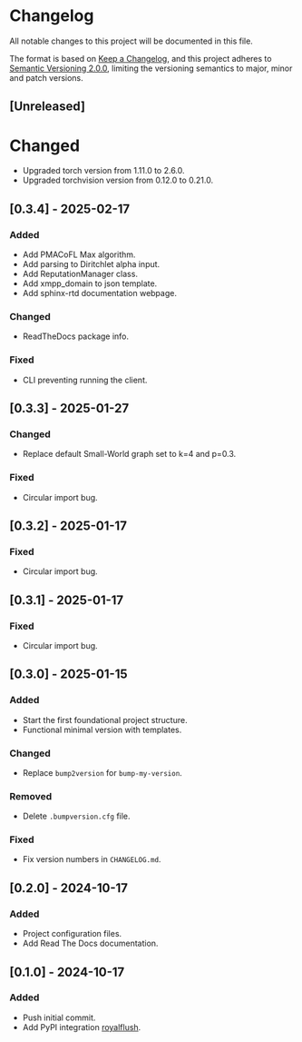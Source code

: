 # Changelog

All notable changes to this project will be documented in this file.

The format is based on [Keep a Changelog](https://keepachangelog.com/en/1.1.0/), and this project adheres to [Semantic Versioning 2.0.0](https://semver.org/spec/v2.0.0.html), limiting the versioning semantics to major, minor and patch versions.

## [Unreleased]

# Changed
- Upgraded torch version from 1.11.0 to 2.6.0.
- Upgraded torchvision version from 0.12.0 to 0.21.0.

## [0.3.4] - 2025-02-17

### Added
- Add PMACoFL Max algorithm.
- Add parsing to Diritchlet alpha input.
- Add ReputationManager class.
- Add xmpp_domain to json template.
- Add sphinx-rtd documentation webpage.

### Changed
- ReadTheDocs package info.

### Fixed
- CLI preventing running the client.

## [0.3.3] - 2025-01-27

### Changed
- Replace default Small-World graph set to k=4 and p=0.3.

### Fixed
- Circular import bug.

## [0.3.2] - 2025-01-17

### Fixed
- Circular import bug.

## [0.3.1] - 2025-01-17

### Fixed
- Circular import bug.

## [0.3.0] - 2025-01-15

### Added
- Start the first foundational project structure.
- Functional minimal version with templates.

### Changed
- Replace `bump2version` for `bump-my-version`.

### Removed
- Delete `.bumpversion.cfg` file.

### Fixed
- Fix version numbers in `CHANGELOG.md`.

## [0.2.0] - 2024-10-17

### Added
- Project configuration files.
- Add Read The Docs documentation.

## [0.1.0] - 2024-10-17

### Added
- Push initial commit.
- Add PyPI integration [royalflush](https://pypi.org/project/royalflush/).



